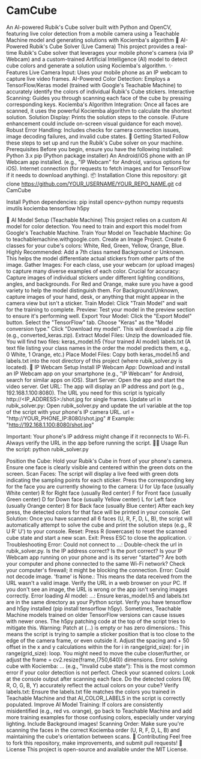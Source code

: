 # CamCube
An AI-powered Rubik's Cube solver built with Python and OpenCV, featuring live color detection from a mobile camera using a Teachable Machine model and generating solutions with Kociemba's algorithm
🧩 AI-Powered Rubik's Cube Solver (Live Camera)
This project provides a real-time Rubik's Cube solver that leverages your mobile phone's camera (via IP Webcam) and a custom-trained Artificial Intelligence (AI) model to detect cube colors and generate a solution using Kociemba's algorithm.
✨ Features
Live Camera Input: Uses your mobile phone as an IP webcam to capture live video frames.
AI-Powered Color Detection: Employs a TensorFlow/Keras model (trained with Google's Teachable Machine) to accurately identify the colors of individual Rubik's Cube stickers.
Interactive Scanning: Guides you through scanning each face of the cube by pressing corresponding keys.
Kociemba's Algorithm Integration: Once all faces are scanned, it uses the powerful Kociemba algorithm to calculate the shortest solution.
Solution Display: Prints the solution steps to the console. (Future enhancement could include on-screen visual guidance for each move).
Robust Error Handling: Includes checks for camera connection issues, image decoding failures, and invalid cube states.
🚀 Getting Started
Follow these steps to set up and run the Rubik's Cube solver on your machine.
Prerequisites
Before you begin, ensure you have the following installed:
Python 3.x
pip (Python package installer)
An Android/iOS phone with an IP Webcam app installed. (e.g., "IP Webcam" for Android, various options for iOS).
Internet connection (for requests to fetch images and for TensorFlow if it needs to download anything).
📦 Installation
Clone this repository:
git clone https://github.com/YOUR_USERNAME/YOUR_REPO_NAME.git
cd CamCube


Install Python dependencies:
pip install opencv-python numpy requests imutils kociemba tensorflow h5py


🤖 AI Model Setup (Teachable Machine)
This project relies on a custom AI model for color detection. You need to train and export this model from Google's Teachable Machine.
Train Your Model on Teachable Machine:
Go to teachablemachine.withgoogle.com.
Create an Image Project.
Create 6 classes for your cube's colors: White, Red, Green, Yellow, Orange, Blue.
Highly Recommended: Add a 7th class named Background or Unknown. This helps the model differentiate actual stickers from other parts of the image.
Gather Images: For each class, use your webcam (or upload images) to capture many diverse examples of each color.
Crucial for accuracy: Capture images of individual stickers under different lighting conditions, angles, and backgrounds.
For Red and Orange, make sure you have a good variety to help the model distinguish them.
For Background/Unknown, capture images of your hand, desk, or anything that might appear in the camera view but isn't a sticker.
Train Model: Click "Train Model" and wait for the training to complete.
Preview: Test your model in the preview section to ensure it's performing well.
Export Your Model:
Click the "Export Model" button.
Select the "TensorFlow" tab.
Choose "Keras" as the "Model conversion type."
Click "Download my model".
This will download a .zip file (e.g., converted_keras.zip).
Extract Model Files:
Unzip the downloaded file. You will find two files:
keras_model.h5 (Your trained AI model)
labels.txt (A text file listing your class names in the order the model predicts them, e.g., 0 White, 1 Orange, etc.)
Place Model Files:
Copy both keras_model.h5 and labels.txt into the root directory of this project (where rubik_solver.py is located).
📱 IP Webcam Setup
Install IP Webcam App: Download and install an IP Webcam app on your smartphone (e.g., "IP Webcam" for Android, search for similar apps on iOS).
Start Server: Open the app and start the video server.
Get URL: The app will display an IP address and port (e.g., 192.168.1.100:8080). The URL you need for this script is typically http://<IP_ADDRESS>:<PORT>/shot.jpg for single frames.
Update url in rubik_solver.py: Open rubik_solver.py and update the url variable at the top of the script with your phone's IP camera URL.
url = "http://YOUR_PHONE_IP:8080/shot.jpg" # Example: "http://192.168.1.100:8080/shot.jpg"

Important: Your phone's IP address might change if it reconnects to Wi-Fi. Always verify the URL in the app before running the script.
🏃‍♀️ Usage
Run the script:
python rubik_solver.py


Position the Cube: Hold your Rubik's Cube in front of your phone's camera. Ensure one face is clearly visible and centered within the green dots on the screen.
Scan Faces:
The script will display a live feed with green dots indicating the sampling points for each sticker.
Press the corresponding key for the face you are currently showing to the camera:
U for Up face (usually White center)
R for Right face (usually Red center)
F for Front face (usually Green center)
D for Down face (usually Yellow center)
L for Left face (usually Orange center)
B for Back face (usually Blue center)
After each key press, the detected colors for that face will be printed in your console.
Get Solution: Once you have scanned all 6 faces (U, R, F, D, L, B), the script will automatically attempt to solve the cube and print the solution steps (e.g., R U R' U') to your console.
Reset: Press R (lowercase) to reset the scanned cube state and start a new scan.
Exit: Press ESC to close the application.
💡 Troubleshooting
Error: Could not connect to ...:
Double-check the url in rubik_solver.py. Is the IP address correct? Is the port correct?
Is your IP Webcam app running on your phone and is its server "started"?
Are both your computer and phone connected to the same Wi-Fi network?
Check your computer's firewall; it might be blocking the connection.
Error: Could not decode image. 'frame' is None.:
This means the data received from the URL wasn't a valid image.
Verify the URL in a web browser on your PC. If you don't see an image, the URL is wrong or the app isn't serving images correctly.
Error loading AI model: ...:
Ensure keras_model.h5 and labels.txt are in the same directory as your Python script.
Verify you have tensorflow and h5py installed (pip install tensorflow h5py).
Sometimes, Teachable Machine models trained on older TensorFlow versions can cause issues with newer ones. The h5py patching code at the top of the script tries to mitigate this.
Warning: Patch at (...) is empty or has zero dimensions.:
This means the script is trying to sample a sticker position that is too close to the edge of the camera frame, or even outside it.
Adjust the spacing and + 50 offset in the x and y calculations within the for i in range(grid_size): for j in range(grid_size): loop. You might need to move the cube closer/further, or adjust the frame = cv2.resize(frame,(750,640)) dimensions.
Error solving cube with Kociemba: ... (e.g., "Invalid cube state"):
This is the most common error if your color detection is not perfect.
Check your scanned colors: Look at the console output after scanning each face. Do the detected colors (W, R, O, G, B, Y) accurately reflect the actual colors on your cube?
Verify labels.txt: Ensure the labels.txt file matches the colors you trained in Teachable Machine and that AI_COLOR_LABELS in the script is correctly populated.
Improve AI Model Training: If colors are consistently misidentified (e.g., red vs. orange), go back to Teachable Machine and add more training examples for those confusing colors, especially under varying lighting. Include Background images!
Scanning Order: Make sure you're scanning the faces in the correct Kociemba order (U, R, F, D, L, B) and maintaining the cube's orientation between scans.
🤝 Contributing
Feel free to fork this repository, make improvements, and submit pull requests!
📄 License
This project is open-source and available under the MIT License.

